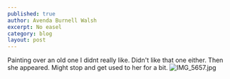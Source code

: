 ```yaml
---
published: true
author: Avenda Burnell Walsh
excerpt: No easel
category: blog
layout: post
---
```

Painting over an old one I didnt really like. Didn't like that one either. Then she appeared. Might stop and get used to her for a bit.
![IMG_5657.jpg]({{site.baseurl}}/img/IMG_5657.jpg)
